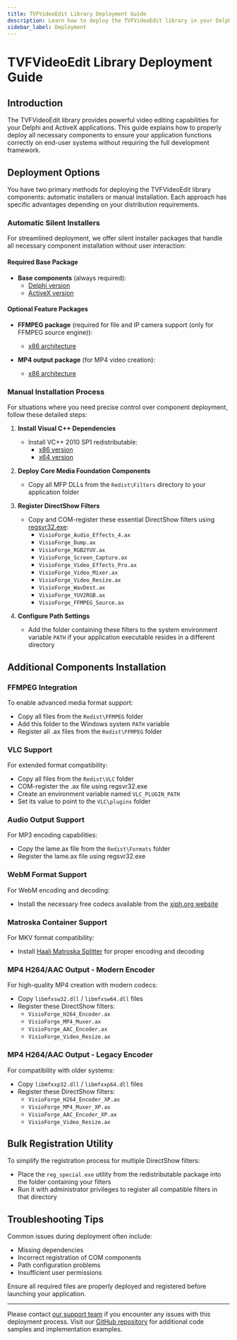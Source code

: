 ```yaml
---
title: TVFVideoEdit Library Deployment Guide
description: Learn how to deploy the TVFVideoEdit library in your Delphi and ActiveX applications. This step-by-step guide covers installation options, required components, and troubleshooting for developers implementing video editing functionality.
sidebar_label: Deployment
---
```


# TVFVideoEdit Library Deployment Guide

## Introduction

The TVFVideoEdit library provides powerful video editing capabilities for your Delphi and ActiveX applications. This guide explains how to properly deploy all necessary components to ensure your application functions correctly on end-user systems without requiring the full development framework.

## Deployment Options

You have two primary methods for deploying the TVFVideoEdit library components: automatic installers or manual installation. Each approach has specific advantages depending on your distribution requirements.

### Automatic Silent Installers

For streamlined deployment, we offer silent installer packages that handle all necessary component installation without user interaction:

#### Required Base Package

* **Base components** (always required):
  * [Delphi version](http://files.visioforge.com/redists_delphi/redist_video_edit_base_delphi.exe)
  * [ActiveX version](http://files.visioforge.com/redists_delphi/redist_video_edit_base_ax.exe)

#### Optional Feature Packages

* **FFMPEG package** (required for file and IP camera support (only for FFMPEG source engine)):
  * [x86 architecture](http://files.visioforge.com/redists_delphi/redist_video_edit_ffmpeg.exe)

* **MP4 output package** (for MP4 video creation):
  * [x86 architecture](http://files.visioforge.com/redists_delphi/redist_video_edit_mp4.exe)

### Manual Installation Process

For situations where you need precise control over component deployment, follow these detailed steps:

1. **Install Visual C++ Dependencies**
   * Install VC++ 2010 SP1 redistributable:
     * [x86 version](http://files.visioforge.com/shared/vcredist_2010_x86.exe)
     * [x64 version](http://files.visioforge.com/shared/vcredist_2010_x64.exe)

2. **Deploy Core Media Foundation Components**
   * Copy all MFP DLLs from the `Redist\Filters` directory to your application folder

3. **Register DirectShow Filters**
   * Copy and COM-register these essential DirectShow filters using [regsvr32.exe](https://support.microsoft.com/en-us/help/249873/how-to-use-the-regsvr32-tool-and-troubleshoot-regsvr32-error-messages):
     * `VisioForge_Audio_Effects_4.ax`
     * `VisioForge_Dump.ax`
     * `VisioForge_RGB2YUV.ax`
     * `VisioForge_Screen_Capture.ax`
     * `VisioForge_Video_Effects_Pro.ax`
     * `VisioForge_Video_Mixer.ax`
     * `VisioForge_Video_Resize.ax`
     * `VisioForge_WavDest.ax`
     * `VisioForge_YUV2RGB.ax`
     * `VisioForge_FFMPEG_Source.ax`

4. **Configure Path Settings**
   * Add the folder containing these filters to the system environment variable `PATH` if your application executable resides in a different directory

## Additional Components Installation

### FFMPEG Integration

To enable advanced media format support:

* Copy all files from the `Redist\FFMPEG` folder
* Add this folder to the Windows system `PATH` variable
* Register all .ax files from the `Redist\FFMPEG` folder

### VLC Support

For extended format compatibility:

* Copy all files from the `Redist\VLC` folder
* COM-register the .ax file using regsvr32.exe
* Create an environment variable named `VLC_PLUGIN_PATH`
* Set its value to point to the `VLC\plugins` folder

### Audio Output Support

For MP3 encoding capabilities:

* Copy the lame.ax file from the `Redist\Formats` folder
* Register the lame.ax file using regsvr32.exe

### WebM Format Support

For WebM encoding and decoding:

* Install the necessary free codecs available from the [xiph.org website](https://www.xiph.org/dshow/)

### Matroska Container Support

For MKV format compatibility:

* Install [Haali Matroska Splitter](http://haali.su/mkv/) for proper encoding and decoding

### MP4 H264/AAC Output - Modern Encoder

For high-quality MP4 creation with modern codecs:

* Copy `libmfxsw32.dll` / `libmfxsw64.dll` files
* Register these DirectShow filters:
  * `VisioForge_H264_Encoder.ax`
  * `VisioForge_MP4_Muxer.ax`
  * `VisioForge_AAC_Encoder.ax`
  * `VisioForge_Video_Resize.ax`

### MP4 H264/AAC Output - Legacy Encoder

For compatibility with older systems:

* Copy `libmfxxp32.dll` / `libmfxxp64.dll` files
* Register these DirectShow filters:
  * `VisioForge_H264_Encoder_XP.ax`
  * `VisioForge_MP4_Muxer_XP.ax`
  * `VisioForge_AAC_Encoder_XP.ax`
  * `VisioForge_Video_Resize.ax`

## Bulk Registration Utility

To simplify the registration process for multiple DirectShow filters:

* Place the `reg_special.exe` utility from the redistributable package into the folder containing your filters
* Run it with administrator privileges to register all compatible filters in that directory

## Troubleshooting Tips

Common issues during deployment often include:

* Missing dependencies
* Incorrect registration of COM components
* Path configuration problems
* Insufficient user permissions

Ensure all required files are properly deployed and registered before launching your application.

---

Please contact [our support team](https://support.visioforge.com/) if you encounter any issues with this deployment process. Visit our [GitHub repository](https://github.com/visioforge/) for additional code samples and implementation examples.

